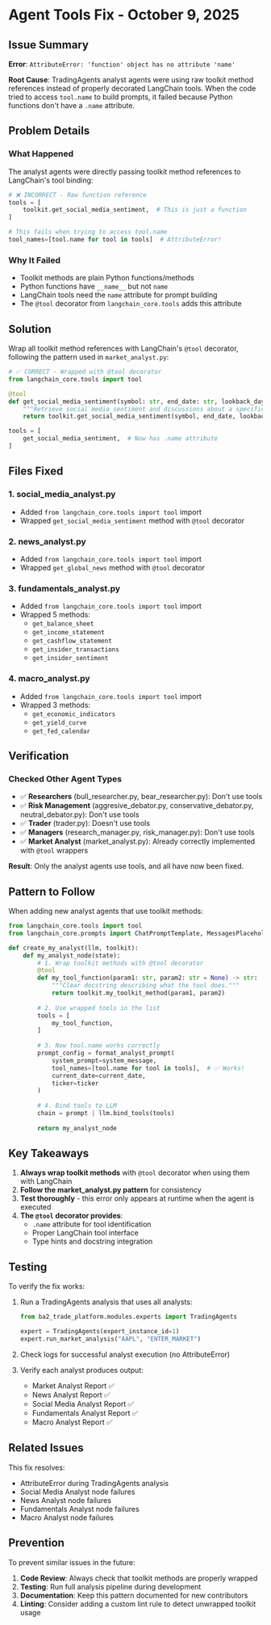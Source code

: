 # Agent Tools Fix - October 9, 2025

## Issue Summary

**Error**: `AttributeError: 'function' object has no attribute 'name'`

**Root Cause**: TradingAgents analyst agents were using raw toolkit method references instead of properly decorated LangChain tools. When the code tried to access `tool.name` to build prompts, it failed because Python functions don't have a `.name` attribute.

## Problem Details

### What Happened
The analyst agents were directly passing toolkit method references to LangChain's tool binding:

```python
# ❌ INCORRECT - Raw function reference
tools = [
    toolkit.get_social_media_sentiment,  # This is just a function
]

# This fails when trying to access tool.name
tool_names=[tool.name for tool in tools]  # AttributeError!
```

### Why It Failed
- Toolkit methods are plain Python functions/methods
- Python functions have `__name__` but not `name`
- LangChain tools need the `name` attribute for prompt building
- The `@tool` decorator from `langchain_core.tools` adds this attribute

## Solution

Wrap all toolkit method references with LangChain's `@tool` decorator, following the pattern used in `market_analyst.py`:

```python
# ✅ CORRECT - Wrapped with @tool decorator
from langchain_core.tools import tool

@tool
def get_social_media_sentiment(symbol: str, end_date: str, lookback_days: int = None) -> str:
    """Retrieve social media sentiment and discussions about a specific company."""
    return toolkit.get_social_media_sentiment(symbol, end_date, lookback_days)

tools = [
    get_social_media_sentiment,  # Now has .name attribute
]
```

## Files Fixed

### 1. **social_media_analyst.py**
- Added `from langchain_core.tools import tool` import
- Wrapped `get_social_media_sentiment` method with `@tool` decorator

### 2. **news_analyst.py**
- Added `from langchain_core.tools import tool` import
- Wrapped `get_global_news` method with `@tool` decorator

### 3. **fundamentals_analyst.py**
- Added `from langchain_core.tools import tool` import
- Wrapped 5 methods:
  - `get_balance_sheet`
  - `get_income_statement`
  - `get_cashflow_statement`
  - `get_insider_transactions`
  - `get_insider_sentiment`

### 4. **macro_analyst.py**
- Added `from langchain_core.tools import tool` import
- Wrapped 3 methods:
  - `get_economic_indicators`
  - `get_yield_curve`
  - `get_fed_calendar`

## Verification

### Checked Other Agent Types
- ✅ **Researchers** (bull_researcher.py, bear_researcher.py): Don't use tools
- ✅ **Risk Management** (aggresive_debator.py, conservative_debator.py, neutral_debator.py): Don't use tools
- ✅ **Trader** (trader.py): Doesn't use tools
- ✅ **Managers** (research_manager.py, risk_manager.py): Don't use tools
- ✅ **Market Analyst** (market_analyst.py): Already correctly implemented with `@tool` wrappers

**Result**: Only the analyst agents use tools, and all have now been fixed.

## Pattern to Follow

When adding new analyst agents that use toolkit methods:

```python
from langchain_core.tools import tool
from langchain_core.prompts import ChatPromptTemplate, MessagesPlaceholder

def create_my_analyst(llm, toolkit):
    def my_analyst_node(state):
        # 1. Wrap toolkit methods with @tool decorator
        @tool
        def my_tool_function(param1: str, param2: str = None) -> str:
            """Clear docstring describing what the tool does."""
            return toolkit.my_toolkit_method(param1, param2)
        
        # 2. Use wrapped tools in the list
        tools = [
            my_tool_function,
        ]
        
        # 3. Now tool.name works correctly
        prompt_config = format_analyst_prompt(
            system_prompt=system_message,
            tool_names=[tool.name for tool in tools],  # ✅ Works!
            current_date=current_date,
            ticker=ticker
        )
        
        # 4. Bind tools to LLM
        chain = prompt | llm.bind_tools(tools)
        
        return my_analyst_node
```

## Key Takeaways

1. **Always wrap toolkit methods** with `@tool` decorator when using them with LangChain
2. **Follow the market_analyst.py pattern** for consistency
3. **Test thoroughly** - this error only appears at runtime when the agent is executed
4. **The `@tool` decorator provides**:
   - `.name` attribute for tool identification
   - Proper LangChain tool interface
   - Type hints and docstring integration

## Testing

To verify the fix works:

1. Run a TradingAgents analysis that uses all analysts:
   ```python
   from ba2_trade_platform.modules.experts import TradingAgents
   
   expert = TradingAgents(expert_instance_id=1)
   expert.run_market_analysis("AAPL", "ENTER_MARKET")
   ```

2. Check logs for successful analyst execution (no AttributeError)

3. Verify each analyst produces output:
   - Market Analyst Report ✅
   - News Analyst Report ✅
   - Social Media Analyst Report ✅
   - Fundamentals Analyst Report ✅
   - Macro Analyst Report ✅

## Related Issues

This fix resolves:
- AttributeError during TradingAgents analysis
- Social Media Analyst node failures
- News Analyst node failures
- Fundamentals Analyst node failures
- Macro Analyst node failures

## Prevention

To prevent similar issues in the future:

1. **Code Review**: Always check that toolkit methods are properly wrapped
2. **Testing**: Run full analysis pipeline during development
3. **Documentation**: Keep this pattern documented for new contributors
4. **Linting**: Consider adding a custom lint rule to detect unwrapped toolkit usage
